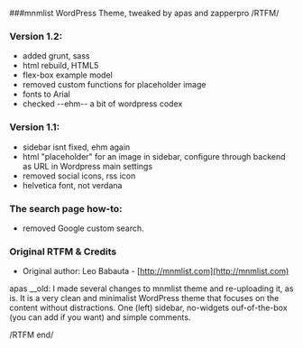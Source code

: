 ###mnmlist WordPress Theme, tweaked by apas and zapperpro
/RTFM/

### Version 1.2:
* added grunt, sass
* html rebuild, HTML5
* flex-box example model
* removed custom functions for placeholder image
* fonts to Arial
* checked --ehm-- a bit of wordpress codex

### Version 1.1:
* sidebar isnt fixed, ehm again
* html "placeholder" for an image in sidebar, configure through backend as URL in Wordpress main settings
* removed social icons, rss icon
* helvetica font, not verdana

### The search page how-to:
* removed Google custom search.

### Original RTFM & Credits
* Original author: Leo Babauta - [http://mnmlist.com](http://mnmlist.com)

apas __old:
I made several changes to mnmlist theme and re-uploading it, as is. It is a very clean and minimalist WordPress theme that focuses on the content without distractions. One (left) sidebar, no-widgets ouf-of-the-box (you can add if you want) and simple comments.

/RTFM end/